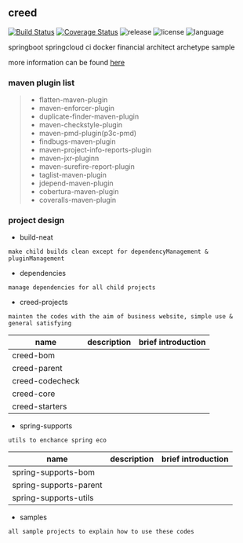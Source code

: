 ## creed

[![Build Status](https://www.travis-ci.org/geercode/creed.svg?branch=master)](https://www.travis-ci.org/geercode/creed)
[![Coverage Status](https://coveralls.io/repos/github/geercode/creed/badge.svg?branch=master)](https://coveralls.io/github/geercode/creed?branch=master)
![release](https://img.shields.io/github/release/geercode/creed.svg)
![license](https://img.shields.io/badge/license-Apache--2.0-blue.svg)
![language](https://img.shields.io/badge/language-java-blue.svg)

springboot springcloud ci docker financial architect archetype sample

more information can be found [here](https://github.com/geercode/creed/wiki)

### maven plugin list
> * flatten-maven-plugin
> * maven-enforcer-plugin
> * duplicate-finder-maven-plugin
> * maven-checkstyle-plugin
> * maven-pmd-plugin(p3c-pmd)
> * findbugs-maven-plugin
> * maven-project-info-reports-plugin
> * maven-jxr-pluginn
> * maven-surefire-report-plugin
> * taglist-maven-plugin
> * jdepend-maven-plugin
> * cobertura-maven-plugin
> * coveralls-maven-plugin

### project design

* build-neat

`make child builds clean except for dependencyManagement & pluginManagement`

* dependencies

`manage dependencies for all child projects`

* creed-projects

`mainten the codes with the aim of business website, simple use & general satisfying`

name|description|brief introduction
---|---|---
creed-bom      ||
creed-parent   ||
creed-codecheck||
creed-core     ||
creed-starters ||

* spring-supports

`utils to enchance spring eco`

name|description|brief introduction
---|---|---
spring-supports-bom   ||
spring-supports-parent||
spring-supports-utils ||

* samples

`all sample projects to explain how to use these codes`